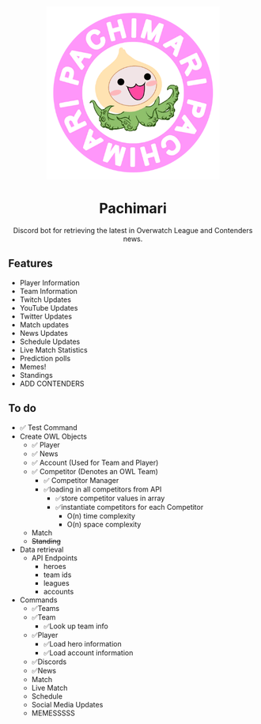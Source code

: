 <p align=center>
  <img src="assets/Spray_Pachimari.png" width="350">
</p>

<h1 align=center>Pachimari</h1>
<p align=center>Discord bot for retrieving the latest in Overwatch League and Contenders news.</p>

## Features 
* Player Information 
* Team Information
* Twitch Updates
* YouTube Updates
* Twitter Updates
* Match updates
* News Updates
* Schedule Updates
* Live Match Statistics
* Prediction polls
* Memes!
* Standings
* ADD CONTENDERS


## To do
* ✅ Test Command 
* Create OWL Objects
  * ✅ Player 
  * ✅ News
  * ✅ Account (Used for Team and Player) 
  * ✅ Competitor (Denotes an OWL Team)
    * ✅ Competitor Manager
    * ✅loading in all competitors from API
      * ✅store competitor values in array
      * ✅instantiate competitors for each Competitor
        * O(n) time complexity
        * O(n) space complexity
  * Match 
  * ~~Standing~~
* Data retrieval
  * API Endpoints
    * heroes
    * team ids
    * leagues
    * accounts
* Commands
  * ✅Teams
  * ✅Team 
    * ✅Look up team info
  * ✅Player
    * ✅Load hero information
    * ✅Load account information
  * ✅Discords
  * ✅News
  * Match
  * Live Match
  *  Schedule
  *  Social Media Updates
  *  MEMESSSSS